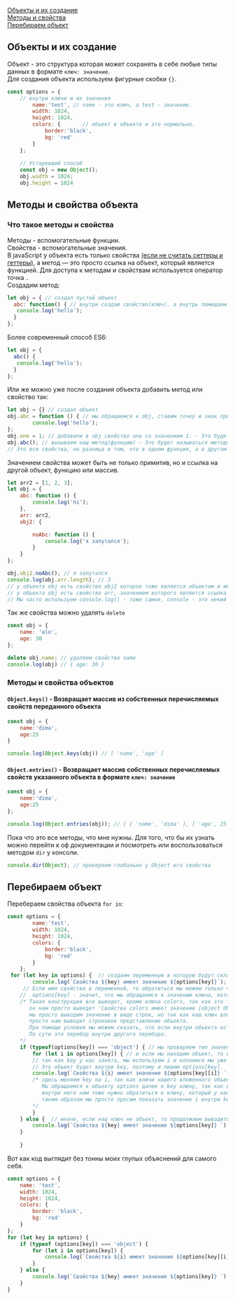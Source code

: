 [Объекты и их создание](#object)<br>
[Методы и свойства](#methods)<br>
[Перебираем объект](#perebor)<br>



## <a name='object'> Объекты и их создание </a> ##
Объект - это структура которая может сохранять в себе любые типы данных в формате `ключ: значение`.<br>
Для создания объекта используем фигурные скобки `{}`.
```javaScript
const options = {           
    // внутри ключи и их значения
        name:'test', // name - это ключ, а test - значение.
        width: 1024,
        height: 1024, 
        colors: {       // объект в объекте и это нормально.
            border:'black',
            bg: 'red'
        }
    };
    
    // Устаревший способ
    const obj = new Object();
    obj.width = 1024;
    obj.height = 1024
```
## <a name ='methods'> Методы и свойства объекта </a> ## 
### Что такое методы и свойства ###
Методы - вспомогательные функции.<br>
Свойства - вспомогательные значения.<br>
В javaScript у объекта есть только свойства [(если не считать сеттеры и геттеры)](),
а метод — это просто ссылка на объект, который является функцией. 
Для доступа к методам и свойствам используется оператор точка `.`<br>
Создадим метод:
```javaScript
let obj = { // создал пустой объект
  abc: function() { // внутри создаю свойство(ключ), а внутрь помещаем функцию
   console.log('hello'); 
  }
}; 
```
Более современный способ ES6:
```javaScript
let obj = {
  abc() { 
   console.log('hello'); 
  }
}; 
```
Или же можно уже после создания объекта добавить метод или свойство так:
```javaScript
let obj = {} // создал объект
obj.abc = function () { // мы обращаемся к obj, ставим точку и знак присваивания, пишем название свойства и что в нем будет.
        console.log('hello');
};
obj.one = 1; // добавили в obj свойство one со значением 1. - Это будет называться свойством
obj.abc(); // вызываем наш метод(функцию) - Это будет называться методом.
// Это все свойства, но разница в том, что в одном функция, а в другом простое значение. Свойство с функцией всегда будет называться методом.
```
Значением свойства может быть не только примитив, но и ссылка на другой объект, функцию или массив.
```javaScript
let arr2 = [1, 2, 3];
let obj = {
    abc: function () {
        console.log('hi');
    },
    arr: arr2,
    obj2: {

        noAbc: function () {
            console.log('я запутался');
        }
    }
};

obj.obj2.noAbc(); // я запутался
console.log(obj.arr.length); // 3
// у объекта obj есть свойство obj2 которое тоже является объектом и имеет свой метод noAbc.
// у объекта obj есть свойство arr, значением которого является ссылка на массив, у массивов есть свойство length, которое считает кол элементов внутри.
// Мы часто используем console.log() - тоже самое, console - это некий объект в котором есть метод log, что бы его вызвать, нужно указать объект и сам метод console.log()
```
Так же свойства можно удалять `delete`
```javaScript
const obj = {
    name: 'alo',
    age: 30
};

delete obj.name; // удаляем свойство name
console.log(obj) // { age: 30 }
```
### Методы и свойства объектов ###
#### `Object.keys()` - Возвращает массив из собственных перечисляемых свойств переданного объекта ####
```javaScript
const obj = {
    name:'dima',
    age:25
}

console.log(Object.keys(obj)) // [ 'name', 'age' ]
```
#### `Object.entries()` - Возвращает массив собственных перечисляемых свойств указанного объекта в формате `ключ: значение` ####
```javaScript
const obj = {
    name:'dima',
    age:25
};

console.log(Object.entries(obj)); // [ [ 'name', 'dima' ], [ 'age', 25 ] ] получили массив с массивами [ключ, значение]
```
Пока что это все методы, что мне нужны.
Для того, что бы их узнать можно перейти к оф документации и посмотреть или воспользоваться методом `dir` у консоли.
```javaScript
console.dir(Object); // проверяем глобально у Object его свойства
```                    
 ## <a name ='perebor'> Перебираем объект </a> ##
Перебераем свойства объекта `for in`:
```javaScript
const options = {           
        name:'test',
        width: 1024,
        height: 1024, 
        colors: {      
            border:'black',
            bg: 'red'
        }
    };
 for (let key in options) {  // создаем переменную в которую будут складываться свойства(ключи) и указываем какой объект перебираем.
        console.log(`Свойства ${key} имеет значение ${options[key]}`); // в key помещается наше свойство(ключ).
     // Eсли имя свойства в переменной, то обратиться мы можем только через [] не через точку.
    //  options[key] - значит, что мы обращаемся к значению ключа, который находится в key.
    /* Такая конструкция все выведет, кроме ключа colors, так как это тоже объект
       он нам просто выведет 'Свойства colors имеет значение [object Object]'
       мы просто выводим значение в виде строк, но так как наш ключ вложенный объект, js не может его превратить в строку и он,
       просто нам выводит строковое представление объекта.
       При помощи условия мы можем сказать, что если внутри объекта есть другой объект, то мы можем запустить еще перебор.
       По сути это перебор внутри другого перебора.
    */
    if (typeof(options[key]) === 'object') { // мы проверяем тип значения на объект
        for (let i in options[key]) { // и если мы находим объект, то используем еще один перебор.
        // так как key у нас занята, мы используем i и копаемся мы уже не в options, а в объекте внутри options
        // Это объект будет внутри key, поэтому и пишем options[key].
        console.log(`Свойства ${i} имеет значение ${options[key][i]} `);
        /* здесь меняем key на i, так как ключи нашего вложенного объекта будут находиться внутри i. Далее у нас будет двойной доступ, выглядит это так options[key][i]
           Мы обращаемся к объекту options далее к key ключу, так как в key сейчас лежит вложенный объект
           внутри него нам тоже нужно обратиться к ключу, который у нас находится в i
           таким образом мы просто просим показать значение i внутри key который внутри options
        */
        } 
    } else {  // иначе, если наш ключ не объект, то продолжаем выводить как было
        console.log(`Свойства ${key} имеет значение ${options[key]} `);
    }
    
    }

```
Вот как код выглядит без тонны моих глупых объяснений для самого себя.
```javaScript
const options = {
    name: 'test',
    width: 1024,
    height: 1024,
    colors: {
        border: 'black',
        bg: 'red'
    }
};
for (let key in options) {
    if (typeof (options[key]) === 'object') {
        for (let i in options[key]) {
            console.log(`Свойства ${i} имеет значение ${options[key][i]} `);
        }
    } else {
        console.log(`Свойства ${key} имеет значение ${options[key]} `);
    }
}
```
